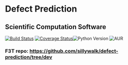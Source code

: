 # Defect Prediction
## Scientific Computation Software
[![Build Status](https://travis-ci.org/ai-se/se4sci.svg?branch=master)](https://travis-ci.org/ai-se/se4sci)
[![Coverage Status](https://coveralls.io/repos/github/se4sci/defect-prediction/badge.svg?branch=master)](https://coveralls.io/github/se4sci/defect-prediction?branch=master)![Python Version](https://img.shields.io/badge/python-3.6-blue.svg)
![AUR](https://img.shields.io/aur/license/yaourt.svg)

### F3T repo: https://github.com/sillywalk/defect-prediction/tree/dev 
